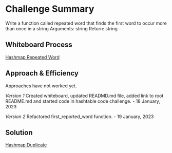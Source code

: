 # Challenge Summary

Write a function called repeated word that finds the first word to occur more than once in a string
Arguments: string
Return: string

## Whiteboard Process

[Hashmap Repeated Word](/docs/hashtable_repeated_word/hashmap_repeated_word.png)

## Approach & Efficiency

Approaches have not worked yet.

*Version 1* Created whiteboard, updated READMD.md file, added link to root README.md and started code in hashtable code
challenge. - 18 January, 2023

*Version 2* Refactored first_reported_word function. - 19 January, 2023

## Solution

[Hashmap Duplicate](/code_challenges/hashtable_repeated_word.py)
